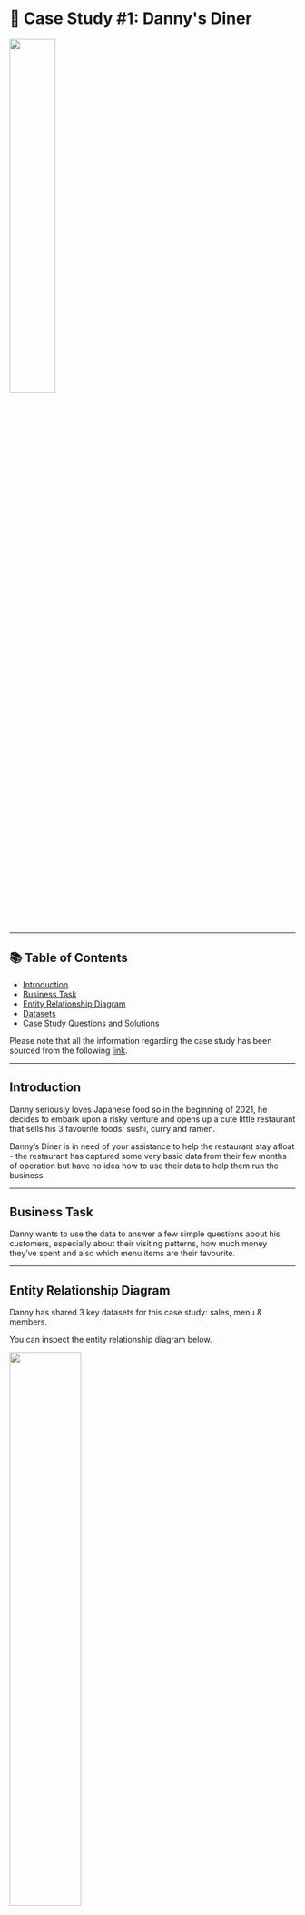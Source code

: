 # 🍜 Case Study #1: Danny's Diner
<img src="https://8weeksqlchallenge.com/images/case-study-designs/1.png" width="40%" height="40%">

---

## 📚 Table of Contents
- [Introduction](#introduction)
- [Business Task](#business-task)
- [Entity Relationship Diagram](#entity-relationship-diagram)
- [Datasets](#datasets)
- [Case Study Questions and Solutions](#case-study-questions-and-solutions)

Please note that all the information regarding the case study has been sourced from the following [link](https://8weeksqlchallenge.com/case-study-1/).

---

## Introduction
Danny seriously loves Japanese food so in the beginning of 2021, he decides to embark upon a risky venture and opens up a cute little restaurant that sells his 3 favourite foods: sushi, curry and ramen.

Danny’s Diner is in need of your assistance to help the restaurant stay afloat - the restaurant has captured some very basic data from their few months of operation but have no idea how to use their data to help them run the business.

---

## Business Task
Danny wants to use the data to answer a few simple questions about his customers, especially about their visiting patterns, how much money they’ve spent and also which menu items are their favourite.

---

## Entity Relationship Diagram
Danny has shared 3 key datasets for this case study: sales, menu & members.

You can inspect the entity relationship diagram below.

<img src="https://github.com/5ifar/8-Week-SQL-Challenge/assets/146955609/8e73b555-65cd-499d-ab5f-5d5dabff326a" width="50%" height="50%">

---

## Datasets
All datasets exist within the dannys_diner database schema on the linked DB Fiddle below.

**Table 1: sales**

The sales table captures all customer_id level purchases with an corresponding order_date and product_id information for when and what menu items were ordered.

**Table 2: menu**

The menu table maps the product_id to the actual product_name and price of each menu item.

**Table 3: members**

The final members table captures the join_date when a customer_id joined the beta version of the Danny’s Diner loyalty program.

---

## Case Study Questions and Solutions
The following queries have been executed using PostgreSQL v13 on [DB Fiddle](https://www.db-fiddle.com/f/2rM8RAnq7h5LLDTzZiRWcd/138).

**1. What is the total amount each customer spent at the restaurant?**



---

**2. How many days has each customer visited the restaurant?**



---

**3. What was the first item from the menu purchased by each customer?**



---

**4. What is the most purchased item on the menu and how many times was it purchased by all customers?**



---

**5. Which item was the most popular for each customer?**



---

**6. Which item was purchased first by the customer after they became a member?**



---

**7. Which item was purchased just before the customer became a member?**



---

**8. What is the total items and amount spent for each member before they became a member?**



---

**9. If each $1 spent equates to 10 points and sushi has a 2x points multiplier - how many points would each customer have?**



---

**10. In the first week after a customer joins the program (including their join date) they earn 2x points on all items, not just sushi - how many points do customer A and B have at the end of January?**



---

